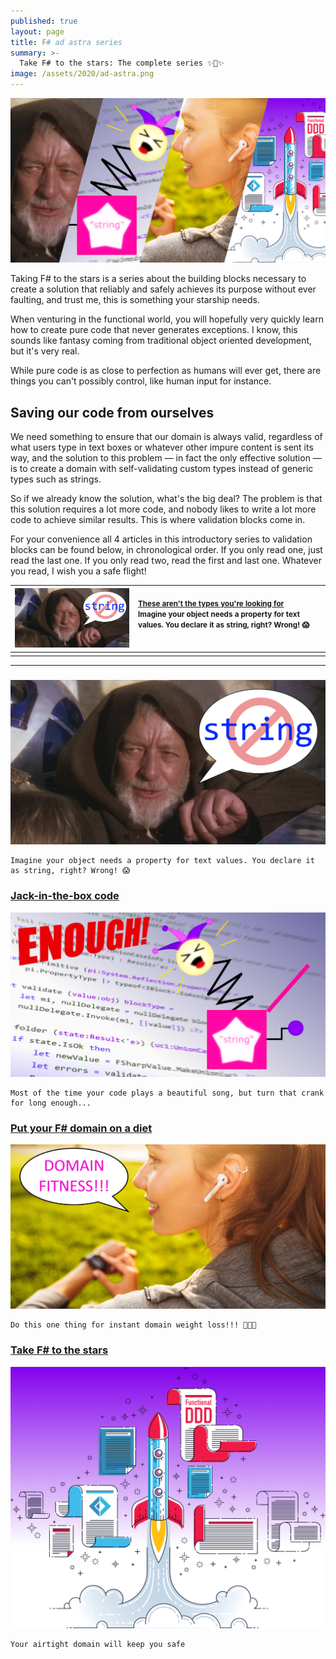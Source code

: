 ```yaml
---
published: true
layout: page
title: F# ad astra series
summary: >-
  Take F# to the stars: The complete series ✨🚀✨
image: /assets/2020/ad-astra.png
---
```


<p>
  <a href="#anchor">
    <img src="/assets/2020/ad-astra.png" alt="splash" />
  </a>
</p>
Taking F# to the stars is a series about the building blocks necessary to create a solution that reliably and safely achieves its purpose without ever faulting, and trust me, this is something your starship needs.

When venturing in the functional world, you will hopefully very quickly learn how to create pure code that never generates exceptions. I know, this sounds like fantasy coming from traditional object oriented development, but it's very real.

While pure code is as close to perfection as humans will ever get, there are things you can't possibly control, like human input for instance.

## Saving our code from ourselves

We need something to ensure that our domain is always valid, regardless of what users type in text boxes or whatever other impure content is sent its way, and the solution to this problem — in fact the only effective solution — is to create a domain with self-validating custom types instead of generic types such as strings.

So if we already know the solution, what's the big deal? The problem is that this solution requires a lot more code, and nobody likes to write a lot more code to achieve similar results. This is where validation blocks come in.

For your convenience all 4 articles in this introductory series to validation blocks can be found below, in chronological order. If you only read one, just read the last one. If you only read two, read the first and last one. Whatever you read, I wish you a safe flight!

|<a href="/fun/2020/03/04/these-arent-the-types/"><img src="/assets/2020/not-the-string.png" alt="splash"></a>|<small>**[These aren't the types you're looking for](/fun/2020/03/04/these-arent-the-types/)**<br>Imagine your object needs a property for text values. You declare it as string, right? Wrong! 😱</small><div style="width:15rem"></div><br>|
|:--|:--|
|||

<hr id="anchor" />

<div class="posts">

  <div class="post">
    <h3 class="post-title">
    </h3>
    <a href="/fun/2020/03/04/these-arent-the-types/">
      <img src="/assets/2020/not-the-string.png" alt="splash">
    </a>


    Imagine your object needs a property for text values. You declare it as string, right? Wrong! 😱

  </div>

  <div class="post">
    <h3 class="post-title">
      <a href="/fun/2020/04/06/jack-in-the-box-code/">
        Jack-in-the-box code
      </a>
    </h3>
    <a href="/fun/2020/04/06/jack-in-the-box-code/">
      <img src="/assets/2020/jack-in-the-box.png" alt="splash">
    </a>


    Most of the time your code plays a beautiful song, but turn that crank for long enough...

  </div>

  <div class="post">  
    <h3 class="post-title">
      <a href="/fun/2020/05/04/domain-fitness/">
        Put your F# domain on a diet
      </a>
    </h3>
    <a href="/fun/2020/05/04/domain-fitness/">
      <img src="/assets/2020/domain-fitness.jpg" alt="splash">
    </a>


    Do this one thing for instant domain weight loss!!! 🤩🤫🤭


  </div>

  <div class="post">
    <h3 class="post-title">
      <a href="/fun/2020/06/30/take-it-to-the-stars/">
        Take F# to the stars
      </a>
    </h3>
    <a href="/fun/2020/06/30/take-it-to-the-stars/">
      <img src="/assets/2020/take-it-to-the-stars.png" alt="splash">
    </a>


    Your airtight domain will keep you safe

  </div>

</div>
